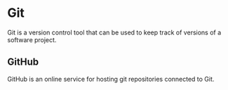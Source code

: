 # Git

Git is a version control tool that can be used to keep track of versions of a software project.

## GitHub

GitHub is an online service for hosting git repositories connected to Git.










            



            

            
            